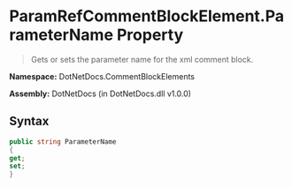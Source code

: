 # ParamRefCommentBlockElement.ParameterName Property
> Gets or sets the parameter name for the xml comment block.

**Namespace:** DotNetDocs.CommentBlockElements

**Assembly:** DotNetDocs (in DotNetDocs.dll v1.0.0)
## Syntax
```csharp
public string ParameterName
{
get;
set;
}
```
